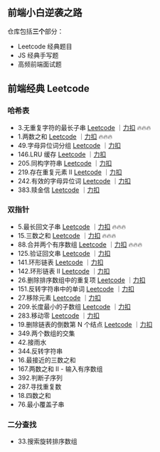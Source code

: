 ## 前端小白逆袭之路

仓库包括**三个**部分：

- Leetcode 经典题目
- JS 经典手写题
- 高频前端面试题

## 前端经典 Leetcode

### 哈希表

- 3.无重复字符的最长子串 [Leetcode](https://leetcode.com/problems/longest-substring-without-repeating-characters/) ｜[力扣](https://leetcode.cn/problems/longest-substring-without-repeating-characters/description/) 🔥🔥🔥
- 1.两数之和 [Leetcode](https://leetcode.com/problems/two-sum/) ｜[力扣](https://leetcode.cn/problems/two-sum/description/) 🔥🔥🔥
- 49.字母异位词分组 [Leetcode](https://leetcode.com/problems/group-anagrams/) ｜[力扣](https://leetcode.cn/problems/group-anagrams/description/)
- 146.LRU 缓存 [Leetcode](https://leetcode.com/problems/lru-cache/description/) ｜[力扣](https://leetcode.cn/problems/lru-cache/description/)
- 205.同构字符串 [Leetcode](https://leetcode.com/problems/isomorphic-strings/description/) ｜[力扣](https://leetcode.cn/problems/isomorphic-strings/description/)
- 219.存在重复元素 II [Leetcode](https://leetcode.com/problems/contains-duplicate-ii/description/) ｜[力扣](https://leetcode.cn/problems/contains-duplicate-ii/description/)
- 242.有效的字母异位词 [Leetcode](https://leetcode.com/problems/valid-anagram/description/) ｜[力扣](https://leetcode.cn/problems/valid-anagram/description/)
- 383.赎金信 [Leetcode](https://leetcode.com/problems/ransom-note/description/) ｜[力扣](https://leetcode.cn/problems/ransom-note/description/)

### 双指针

- 5.最长回文子串 [Leetcode](https://leetcode.com/problems/longest-palindromic-substring/description/) ｜[力扣](https://leetcode.cn/problems/longest-palindromic-substring/description/) 🔥🔥🔥
- 15.三数之和 [Leetcode](https://leetcode.com/problems/3sum/description/) ｜[力扣](https://leetcode.cn/problems/3sum/description/) 🔥🔥🔥
- 88.合并两个有序数组 [Leetcode](https://leetcode.com/problems/merge-sorted-array/description/) ｜[力扣](https://leetcode.cn/problems/merge-sorted-array/description/) 🔥🔥🔥
- 125.验证回文串 [Leetcode](https://leetcode.com/problems/valid-palindrome/description/) ｜[力扣](https://leetcode.cn/problems/valid-palindrome/description/)
- 141.环形链表 [Leetcode](https://leetcode.com/problems/linked-list-cycle/description/) ｜[力扣](https://leetcode.cn/problems/linked-list-cycle/description/)
- 142.环形链表 II [Leetcode](https://leetcode.com/problems/linked-list-cycle-ii/description/) ｜[力扣](https://leetcode.cn/problems/linked-list-cycle-ii/description/)
- 26.删除排序数组中的重复项 [Leetcode](https://leetcode.com/problems/remove-duplicates-from-sorted-array/description/) ｜[力扣](https://leetcode.cn/problems/remove-duplicates-from-sorted-array/description/)
- 151.反转字符串中的单词 [Leetcode](https://leetcode.com/problems/reverse-words-in-a-string/description/) ｜[力扣](https://leetcode.cn/problems/reverse-words-in-a-string/description/)
- 27.移除元素 [Leetcode](https://leetcode.com/problems/remove-element/description/) ｜[力扣](https://leetcode.cn/problems/remove-element/description/)
- 209.长度最小的子数组 [Leetcode](https://leetcode.com/problems/minimum-size-subarray-sum/description/) ｜[力扣](https://leetcode.cn/problems/minimum-size-subarray-sum/description/)
- 283.移动零 [Leetcode](https://leetcode.com/problems/move-zeroes/description/) ｜[力扣](https://leetcode.cn/problems/move-zeroes/description/)
- 19.删除链表的倒数第 N 个结点 [Leetcode](https://leetcode.com/problems/remove-nth-node-from-end-of-list/description/) ｜[力扣](https://leetcode.cn/problems/remove-nth-node-from-end-of-list/description/)
- 349.两个数组的交集
- 42.接雨水
- 344.反转字符串
- 16.最接近的三数之和
- 167.两数之和 II - 输入有序数组
- 392.判断子序列
- 287.寻找重复数
- 18.四数之和
- 76.最小覆盖子串

### 二分查找

- 33.搜索旋转排序数组
